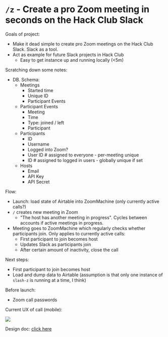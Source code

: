 # `/z` - Create a pro Zoom meeting in seconds on the Hack Club Slack

Goals of project:

- Make it dead simple to create pro Zoom meetings on the Hack Club Slack. Slack as a tool.
- Act as example for future Slack projects in Hack Club
  - Easy to get instance up and running locally (<5m)

Scratching down some notes:

- DB. Schema:
  - Meetings
    - Started time
    - Unique ID
    - Participant Events
  - Participant Events
    - Meeting
    - Time
    - Type: joined / left
    - Participant
  - Participants
    - ID
    - Username
    - Logged into Zoom?
    - User ID # assigned to everyone - per-meeting unique
    - ID # assigned to logged in users - globally unique if set
  - Hosts
    - Email
    - API Key
    - API Secret

Flow:

- Launch: load state of Airtable into ZoomMachine (only currently active calls?)
- `/` creates new meeting in Zoom
  - "The host has another meeting in progress". Cycles between accounts if active meetings in progress.
- Meeting goes to ZoomMachine which regularly checks whether participants join. Only applies to currently active calls:
  - First participant to join becomes host
  - Updates Slack as participants join
  - After certain amount of inactivity, close the call

Next steps:

- First participant to join becomes host
- Load and dump data to Airtable (assumption is that only one instance of `slash-z` is running at a time, I think)

Before launch:

- Zoom call passwords

Current UX of call (mobile):

![](https://hack.af/cdn-40)

Design doc: [click here](https://hack.af/cdn-41)
